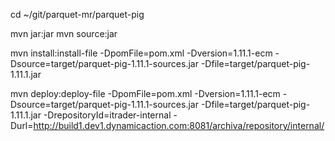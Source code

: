 cd ~/git/parquet-mr/parquet-pig

mvn jar:jar
mvn source:jar

mvn install:install-file -DpomFile=pom.xml -Dversion=1.11.1-ecm -Dsource=target/parquet-pig-1.11.1-sources.jar -Dfile=target/parquet-pig-1.11.1.jar

mvn deploy:deploy-file -DpomFile=pom.xml -Dversion=1.11.1-ecm -Dsource=target/parquet-pig-1.11.1-sources.jar -Dfile=target/parquet-pig-1.11.1.jar -DrepositoryId=itrader-internal -Durl=http://build1.dev1.dynamicaction.com:8081/archiva/repository/internal/


